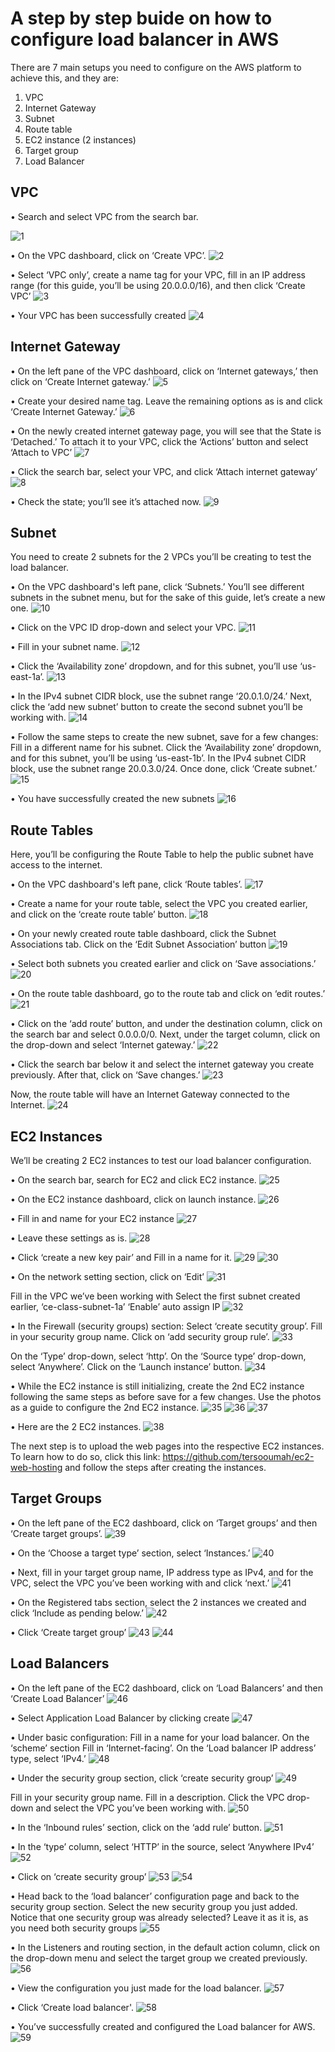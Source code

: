 # A step by step buide on how to configure load balancer in AWS

 There are 7 main setups you need to configure on the AWS platform to achieve this, and they are:
1. VPC
2. Internet Gateway
3. Subnet
4. Route table
5. EC2 instance (2 instances)
5. Target group
7. Load Balancer


## VPC
•	Search and select VPC from the search bar.

![1](https://github.com/user-attachments/assets/7eb79f7f-87ef-4fc5-97b0-d8f9934ab8a4)

•	On the VPC dashboard, click on ‘Create VPC’.
![2](https://github.com/user-attachments/assets/ba8dc783-7330-4040-b96e-b8b0ee0f083d)

•	Select ‘VPC only’, create a name tag for your VPC, fill in an IP address range (for this guide, you’ll be using 20.0.0.0/16), and then click ‘Create VPC’
![3](https://github.com/user-attachments/assets/6b08d29f-5ec8-4720-a192-9b8a59063c9b)


•	Your VPC has been successfully created
![4](https://github.com/user-attachments/assets/ef5d9ffe-dee7-4382-9c22-a75d30972f82)



## Internet Gateway
•	On the left pane of the VPC dashboard, click on ‘Internet gateways,’ then click on ‘Create Internet gateway.’
![5](https://github.com/user-attachments/assets/cd119a3c-435c-49ec-8dde-1f143583571a)

•	Create your desired name tag. Leave the remaining options as is and click ‘Create Internet Gateway.’ 
![6](https://github.com/user-attachments/assets/0126ba75-8041-463d-bef8-89c869b686da)


•	On the newly created internet gateway page, you will see that the State is ‘Detached.’ To attach it to your VPC, click the ‘Actions’ button and select ‘Attach to VPC’
![7](https://github.com/user-attachments/assets/f377e507-62b3-4a15-8cef-eb3cebf08be8)

•	Click the search bar, select your VPC, and click ‘Attach internet gateway’
![8](https://github.com/user-attachments/assets/c9544f6b-1cf6-4a82-90bb-9a6c734fd6c3)


•	Check the state; you’ll see it’s attached now.
![9](https://github.com/user-attachments/assets/b6f777f5-673c-45ec-b0ae-9d52168853ac)



## Subnet
You need to create 2 subnets for the 2 VPCs you’ll be creating to test the load balancer.

•	On the VPC dashboard's left pane, click ‘Subnets.’ You’ll see different subnets in the subnet menu, but for the sake of this guide, let’s create a new one.
![10](https://github.com/user-attachments/assets/3037928d-3c6c-4664-b64d-4b2c0c863b3f)


•	Click on the VPC ID drop-down and select your VPC.
![11](https://github.com/user-attachments/assets/2f4991eb-6afe-4b18-9805-a9a8d25cff35)


•	Fill in your subnet name.
![12](https://github.com/user-attachments/assets/1b44ff97-94bf-44a7-ae13-92b3fc9174a5)


•	Click the ‘Availability zone’ dropdown, and for this subnet, you’ll use ‘us-east-1a’.
![13](https://github.com/user-attachments/assets/2f3a5eab-14ec-4895-9118-d3b6ae4dc455)


•	In the IPv4 subnet CIDR block, use the subnet range ‘20.0.1.0/24.’ Next, click the ‘add new subnet’ button to create the second subnet you’ll be working with.
![14](https://github.com/user-attachments/assets/0df24a85-f73c-4cf6-89c0-64e699b014a6)


•	Follow the same steps to create the new subnet, save for a few changes: 
Fill in a different name for his subnet.
Click the ‘Availability zone’ dropdown, and for this subnet, you’ll be using ‘us-east-1b’.
In the IPv4 subnet CIDR block, use the subnet range 20.0.3.0/24. Once done, click ‘Create subnet.’
![15](https://github.com/user-attachments/assets/9c092121-9d65-4071-8803-021f3eb9511d)


•	You have successfully created the new subnets
![16](https://github.com/user-attachments/assets/cfc32ed4-635f-4a17-ada8-a01e871b615d)



## Route Tables
Here, you’ll be configuring the Route Table to help the public subnet have access to the internet.

•	On the VPC dashboard's left pane, click ‘Route tables’. 
![17](https://github.com/user-attachments/assets/fcc3e0cc-95ee-48a4-8c06-e3e7c0b208c4)



•	Create a name for your route table, select the VPC you created earlier, and click on the ‘create route table’ button.
![18](https://github.com/user-attachments/assets/20546d1b-0259-42c1-a369-5a4fdaddac55)


•	On your newly created route table dashboard, click the Subnet Associations tab. Click on the ‘Edit Subnet Association’ button
![19](https://github.com/user-attachments/assets/69994590-d4b4-487c-93f5-64b197eea08e)


•	Select both subnets you created earlier and click on ‘Save associations.’
![20](https://github.com/user-attachments/assets/0cc4ca08-cc23-4be5-aa6d-14e44b308122)



•	On the route table dashboard, go to the route tab and click on ‘edit routes.’
![21](https://github.com/user-attachments/assets/77feb2cb-c392-4550-a5e0-a28ef029b48f)


•	Click on the ‘add route’ button, and under the destination column, click on the search bar and select 0.0.0.0/0. Next, under the target column, click on the drop-down and select ‘Internet gateway.’
![22](https://github.com/user-attachments/assets/ca4f2026-a6ea-4c84-bb9a-be6361e464c7)


•	Click the search bar below it and select the internet gateway you create previously. After that, click on ‘Save changes.’
![23](https://github.com/user-attachments/assets/36c277e7-5912-4e57-be85-0f1cd827d4ae)


Now, the route table will have an Internet Gateway connected to the Internet.
![24](https://github.com/user-attachments/assets/6ebaff79-5d96-45e9-bad6-e98e6f3d6ac2)



## EC2 Instances

We’ll be creating 2 EC2 instances to test our load balancer configuration.

•	On the search bar, search for EC2 and click EC2 instance.
![25](https://github.com/user-attachments/assets/4f1cd0a4-63f2-41d8-9b03-b9142536bf2c)


•	On the EC2 instance dashboard, click on launch instance.
![26](https://github.com/user-attachments/assets/155e99f0-0c06-4f4d-8582-7646bfd32605)

•	Fill in and name for your EC2 instance
![27](https://github.com/user-attachments/assets/38ea6a70-4023-41c4-a681-4c2f892e167e)


•	Leave these settings as is.
![28](https://github.com/user-attachments/assets/43e2b745-3862-44d2-a56b-05d6b73617cd)


•	Click ‘create a new key pair’ and Fill in a name for it.
![29](https://github.com/user-attachments/assets/ad41edf8-9250-4a9b-8f8b-74440105af36)
![30](https://github.com/user-attachments/assets/61d01ec4-0823-47cc-b415-8af77879621a)


•	On the network setting section, click on ‘Edit’
![31](https://github.com/user-attachments/assets/a8a37b14-e7cf-41b3-b971-e78465d13c7c)


Fill in the VPC we’ve been working with
Select the first subnet created earlier, ‘ce-class-subnet-1a’
‘Enable’ auto assign IP
![32](https://github.com/user-attachments/assets/bab78420-99f8-4373-9442-004015d86e24)


•	In the Firewall (security groups) section: 
Select ‘create secutity group’.
Fill in your security group name.
Click on ‘add security group rule’.
![33](https://github.com/user-attachments/assets/344f324e-8704-408a-8311-2fd77d8c3842)

On the ‘Type’ drop-down, select ‘http’.
On the ‘Source type’ drop-down, select ‘Anywhere’.
Click on the ‘Launch instance’ button.
![34](https://github.com/user-attachments/assets/3ef9c3bb-2855-4fc0-81ac-0989605256ab)



•	While the EC2 instance is still initializing, create the 2nd EC2 instance following the same steps as before save for a few changes.
Use the photos as a guide to configure the 2nd EC2 instance.
![35](https://github.com/user-attachments/assets/a956fc7e-e372-48d5-aa39-dea16e4a05da)
![36](https://github.com/user-attachments/assets/150bed80-7079-4267-8f21-c362ed02e430)
![37](https://github.com/user-attachments/assets/83787240-6e52-4710-80a4-eb00f02186e9)



•	Here are the 2 EC2 instances. 
![38](https://github.com/user-attachments/assets/8c6bec03-9fd6-492c-80f6-cc6869478e0d)

The next step is to upload the web pages into the respective EC2 instances. To learn how to do so, click this link: https://github.com/tersooumah/ec2-web-hosting and follow the steps after creating the instances. 


## Target Groups
•	On the left pane of the EC2 dashboard, click on ‘Target groups’ and then ‘Create target groups’. 
![39](https://github.com/user-attachments/assets/ed43059d-0856-4252-ab2e-a7b6142468fa)


•	On the ‘Choose a target type’ section, select ‘Instances.’
![40](https://github.com/user-attachments/assets/0a46bfc2-179b-4f6d-b3f2-e8d723bb5de1)


•	Next, fill in your target group name, IP address type as IPv4, and for the VPC, select the VPC you’ve been working with and click ‘next.’
![41](https://github.com/user-attachments/assets/986f265a-b0e7-4c07-9851-a871ead9f148)


•	On the Registered tabs section, select the 2 instances we created and click ‘Include as pending below.’
![42](https://github.com/user-attachments/assets/2744bf6d-af92-4020-876e-ca5350af0e9e)

•	Click ‘Create target group’
![43](https://github.com/user-attachments/assets/446c7e39-f35b-41d7-9d16-1663ed08ee53)
![44](https://github.com/user-attachments/assets/98808ff6-e61f-4137-b793-3fa1055b0e49)



## Load Balancers
•	On the left pane of the EC2 dashboard, click on ‘Load Balancers’ and then ‘Create Load Balancer’
![46](https://github.com/user-attachments/assets/e37266e3-82a9-46a7-b07f-ed860934cbde)


•	Select Application Load Balancer by clicking create
![47](https://github.com/user-attachments/assets/88d27059-6111-4762-b73e-205cb7dde0d5)


•	Under basic configuration:
Fill in a name for your load balancer.
On the ‘scheme’ section Fill in ‘Internet-facing’.
On the ‘Load balancer IP address’ type, select ‘IPv4.’
![48](https://github.com/user-attachments/assets/217b53d2-9f81-4eaa-a4ea-874eed0c071b)


•	Under the security group section, click ‘create security group’
![49](https://github.com/user-attachments/assets/631146a0-3aea-47bc-a9a9-107275400233)


Fill in your security group name.
Fill in a description.
Click the VPC drop-down and select the VPC you’ve been working with.
![50](https://github.com/user-attachments/assets/3fbe11e7-aeee-45b1-a3ee-0a459ffa2115)


•	In the ‘Inbound rules’ section, click on the ‘add rule’ button.
![51](https://github.com/user-attachments/assets/763abecc-c173-4154-8df4-e74fa3b583b4)


•	In the ‘type’ column, select ‘HTTP’ in the source, select ‘Anywhere IPv4’
![52](https://github.com/user-attachments/assets/115ac6ef-21be-41fb-b433-6699367ddb1d)



•	Click on ‘create security group’
![53](https://github.com/user-attachments/assets/657e9a64-82ae-411b-ac9e-dcabd491e615)
![54](https://github.com/user-attachments/assets/d2db1fa1-3ba5-4acc-bd25-85b2340d0cce)


•	Head back to the ‘load balancer’ configuration page and back to the security group section. Select the new security group you just added. Notice that one security group was already selected? Leave it as it is, as you need both security groups
![55](https://github.com/user-attachments/assets/0091803f-6934-4d41-b5b1-bbfd790b4e27)


•	In the Listeners and routing section, in the default action column, click on the drop-down menu and select the target group we created previously.
![56](https://github.com/user-attachments/assets/1185458f-6ec9-4f37-9f6c-510fd4951a1d)


•	View the configuration you just made for the load balancer.
![57](https://github.com/user-attachments/assets/78e0d7b8-1f15-4be9-9bc7-cdd28d9b0173)


•	Click ‘Create load balancer'.
![58](https://github.com/user-attachments/assets/93b6dd21-6e80-4c5f-b02e-9db11a1a4c6d)


•	You’ve successfully created and configured the Load balancer for AWS.
![59](https://github.com/user-attachments/assets/fde7ad68-bef8-4be7-b290-d2da074e2d67)

